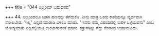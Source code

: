 +++
title = "044 ಎಲ್ಲರಿಮ್ ಬಹುಧನವ"

+++
44. ಎಲ್ಲರಿಂದಲೂ ಬಹಳ ಹಣವನ್ನು ತೆಗೆದುಕೊ. ನೀನು ಮಾತ್ರ ಒಂದು ಕಾಣಿಯನ್ನೂ ವ್ಯರ್ಥವಾಗಿ ಸೋಲಬೇಡ. 'ಇಲ್ಲ' ಎನ್ನದೆ ಮಾತಾಡಿ ವಿಳಂಬ ಮಾಡು. "ಇವನು ನಮ್ಮ ವಿಷಯದಲ್ಲಿ ಬಹಳ ಒಳ್ಳೆಯವನು" ಎಂಬ ಯೋಗ್ಯಮಾತು ಎಲ್ಲರಲ್ಲಿಯೂ ಉಂಟಾಗುವಂತೆ ಮಾಡು. ಶತ್ರುಗಳನ್ನು ಗೆದ್ದು ಕೆಡಹುವ ಉಪಾಯವಿದು.